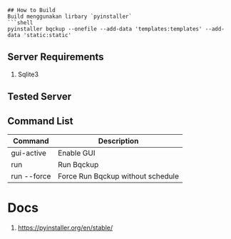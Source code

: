 ```
## How to Build
Build menggunakan lirbary `pyinstaller`
```shell
pyinstaller bqckup --onefile --add-data 'templates:templates' --add-data 'static:static'
```


## Server Requirements
1. Sqlite3


## Tested Server

## Command List

| Command     | Description                       |
| ----------- | --------------------------------- |
| gui-active  | Enable GUI                        |
| run         | Run Bqckup                        |
| run --force | Force Run Bqckup without schedule | 


# Docs
1. https://pyinstaller.org/en/stable/